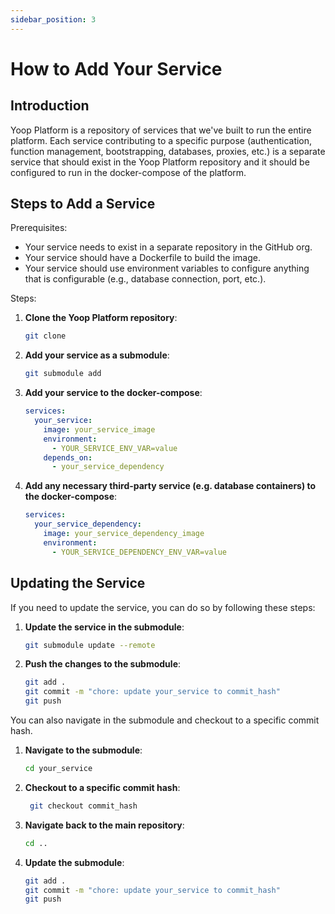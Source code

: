 ```yaml
---
sidebar_position: 3
---
```


# How to Add Your Service

## Introduction

Yoop Platform is a repository of services that we've built to run the entire platform. Each service contributing to a specific purpose (authentication, function management, bootstrapping, databases, proxies, etc.) is a separate service that should exist in the Yoop Platform repository and it should be configured to run in the docker-compose of the platform.

## Steps to Add a Service

Prerequisites:

- Your service needs to exist in a separate repository in the GitHub org.
- Your service should have a Dockerfile to build the image.
- Your service should use environment variables to configure anything that is configurable (e.g., database connection, port, etc.).

Steps:

1. **Clone the Yoop Platform repository**:
   ```bash
   git clone
   ```
2. **Add your service as a submodule**:
   ```bash
   git submodule add
   ```
3. **Add your service to the docker-compose**:
   ```yaml
   services:
     your_service:
       image: your_service_image
       environment:
         - YOUR_SERVICE_ENV_VAR=value
       depends_on:
         - your_service_dependency
   ```
4. **Add any necessary third-party service (e.g. database containers) to the docker-compose**:
   ```yaml
   services:
     your_service_dependency:
       image: your_service_dependency_image
       environment:
         - YOUR_SERVICE_DEPENDENCY_ENV_VAR=value
   ```

## Updating the Service

If you need to update the service, you can do so by following these steps:

1. **Update the service in the submodule**:

   ```bash
   git submodule update --remote
   ```

2. **Push the changes to the submodule**:
   ```bash
   git add .
   git commit -m "chore: update your_service to commit_hash"
   git push
   ```

You can also navigate in the submodule and checkout to a specific commit hash.

1. **Navigate to the submodule**:

   ```bash
   cd your_service
   ```

2. **Checkout to a specific commit hash**:

   ```bash
    git checkout commit_hash
   ```

3. **Navigate back to the main repository**:
   ```bash
   cd ..
   ```
4. **Update the submodule**:
   ```bash
   git add .
   git commit -m "chore: update your_service to commit_hash"
   git push
   ```

